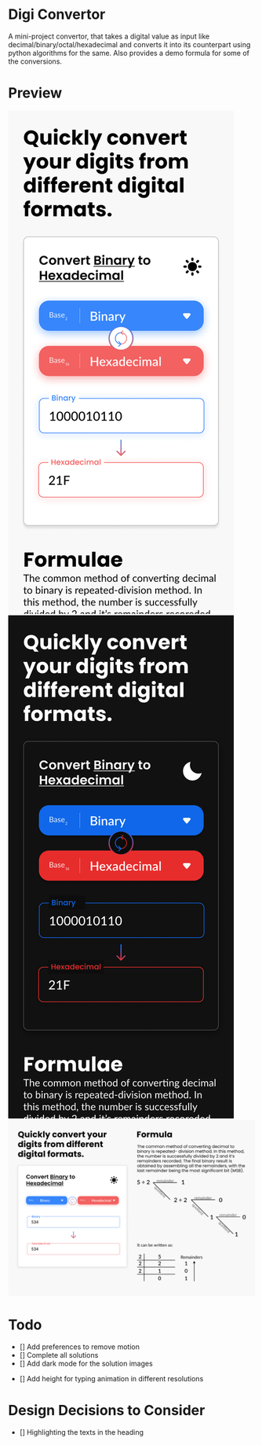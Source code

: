 # Digi Convertor

A mini-project convertor, that takes a digital value as input like decimal/binary/octal/hexadecimal and converts it into its counterpart using python algorithms for the same. Also provides a demo formula for some of the conversions.

# Preview

![Mobil Light Design Preview](./design/mobile-light-design.png)
![Mobil Dark Design Preview](./design/mobile-dark-design.png)
![Desktop Design Preview](./design/desktop-design.png)

# Todo

- [] Add preferences to remove motion
- [] Complete all solutions
- [] Add dark mode for the solution images
<!-- - [] Replace the src locations in html and js files -->
- [] Add height for typing animation in different resolutions

# Design Decisions to Consider

- [] Highlighting the texts in the heading
